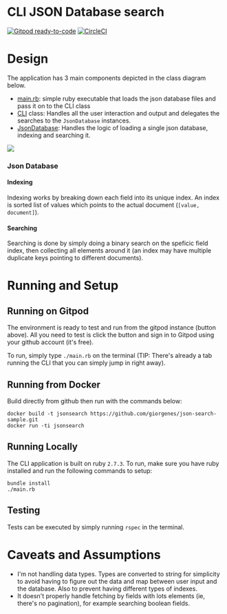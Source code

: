 # CLI JSON Database search

[![Gitpod ready-to-code](https://img.shields.io/badge/Gitpod-ready--to--code-908a85?logo=gitpod)](https://gitpod.io/#https://github.com/giorgenes/json-search-sample)
[![CircleCI](https://circleci.com/gh/circleci/circleci-docs.svg?style=svg)](https://circleci.com/gh/circleci/circleci-docs)

# Design

The application has 3 main components depicted in the class diagram below.
  - [main.rb](main.rb): simple ruby executable that loads the json database files and pass it on to the CLI class
  - [CLI](lib/cli.rb) class: Handles all the user interaction and output and delegates the searches to the `JsonDatabase` instances.
  - [JsonDatabase](lib/json_database.rb): Handles the logic of loading a single json database, indexing and searching it.

![](https://yuml.me/04156771.svg)


### Json Database

#### Indexing
Indexing works by breaking down each field into its unique index. An index is sorted list of values which points to the actual document (`[value, document]`).

#### Searching

Searching is done by simply doing a binary search on the speficic field index, then collecting all elements around it (an index may have multiple duplicate keys pointing to different documents).


# Running and Setup

## Running on Gitpod

The environment is ready to test and run from the gitpod instance (button above). All you need to test is click the button and sign in to Gitpod
using your github account (it's free).

To run, simply type `./main.rb` on the terminal (TIP: There's already a tab running the CLI that you can simply jump in right away).

## Running from Docker

Build directly from github then run with the commands below:

```
docker build -t jsonsearch https://github.com/giorgenes/json-search-sample.git
docker run -ti jsonsearch
```

## Running Locally

The CLI application is built on ruby `2.7.3`. To run, make sure you have ruby installed and run the following commands to setup:

```
bundle install
./main.rb
```

## Testing

Tests can be executed by simply running `rspec` in the terminal.

# Caveats and Assumptions

- I'm not handling data types. Types are converted to string for simplicity to avoid having to figure out the data
  and map between user input and the database. Also to prevent having different types of indexes.
- It doesn't properly handle fetching by fields with lots elements (ie, there's no pagination), for example searching boolean fields.

